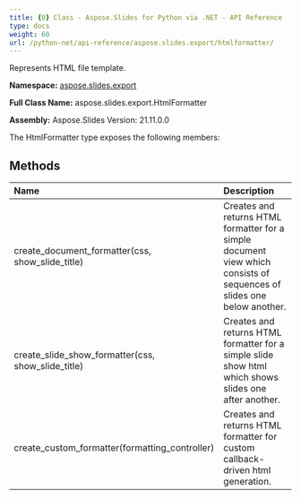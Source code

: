 ```yaml
---
title: {0} Class - Aspose.Slides for Python via .NET - API Reference
type: docs
weight: 60
url: /python-net/api-reference/aspose.slides.export/htmlformatter/
---
```


Represents HTML file template.

**Namespace:** [aspose.slides.export](/python-net/api-reference/aspose.slides.export/)

**Full Class Name:** aspose.slides.export.HtmlFormatter

**Assembly:**  Aspose.Slides Version: 21.11.0.0

The HtmlFormatter type exposes the following members:
## **Methods**
|**Name**|**Description**|
| :- | :- |
|create_document_formatter(css, show_slide_title)|Creates and returns HTML formatter for a simple document view which consists of sequences of slides one below another.|
|create_slide_show_formatter(css, show_slide_title)|Creates and returns HTML formatter for a simple slide show html which shows slides one after another.|
|create_custom_formatter(formatting_controller)|Creates and returns HTML formatter for custom callback-driven html generation.|
